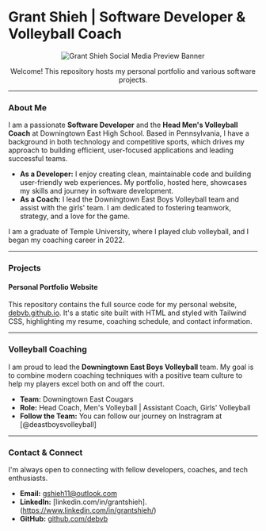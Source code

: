 # Grant Shieh | Software Developer & Volleyball Coach

<p align="center">
  <img src="https://debvb.github.io/social-preview.png" alt="Grant Shieh Social Media Preview Banner"/>
</p>

<p align="center">
  Welcome! This repository hosts my personal portfolio and various software projects.
</p>

---

### About Me

I am a passionate **Software Developer** and the **Head Men's Volleyball Coach** at Downingtown East High School. Based in Pennsylvania, I have a background in both technology and competitive sports, which drives my approach to building efficient, user-focused applications and leading successful teams.

-   **As a Developer:** I enjoy creating clean, maintainable code and building user-friendly web experiences. My portfolio, hosted here, showcases my skills and journey in software development.
-   **As a Coach:** I lead the Downingtown East Boys Volleyball team and assist with the girls' team. I am dedicated to fostering teamwork, strategy, and a love for the game.

I am a graduate of Temple University, where I played club volleyball, and I began my coaching career in 2022.

---

### Projects

#### Personal Portfolio Website
This repository contains the full source code for my personal website, [debvb.github.io](https://debvb.github.io/index.html). It's a static site built with HTML and styled with Tailwind CSS, highlighting my resume, coaching schedule, and contact information.

---

### Volleyball Coaching

I am proud to lead the **Downingtown East Boys Volleyball** team. My goal is to combine modern coaching techniques with a positive team culture to help my players excel both on and off the court.

-   **Team:** Downingtown East Cougars
-   **Role:** Head Coach, Men's Volleyball | Assistant Coach, Girls' Volleyball
-   **Follow the Team:** You can follow our journey on Instragram at [@deastboysvolleyball]

---

### Contact & Connect

I'm always open to connecting with fellow developers, coaches, and tech enthusiasts.

-   **Email:** [gshieh11@outlook.com](mailto:gshieh11@outlook.com)
-   **LinkedIn:** [linkedin.com/in/grantshieh].(https://www.linkedin.com/in/grantshieh/)
-   **GitHub:** [github.com/debvb](https://github.com/debvb)
